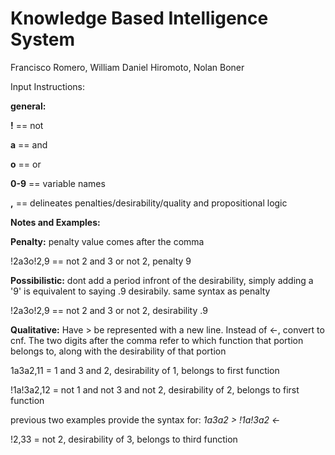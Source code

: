 # Knowledge Based Intelligence System
Francisco Romero, William Daniel Hiromoto, Nolan Boner

Input Instructions:


 **general:**
 
 
 **!** == not
 
 
 **a** == and
 
 
 **o** == or
 
 
 **0-9** == variable names
  
  
 **,** == delineates penalties/desirability/quality and propositional logic
  
 
 **Notes and Examples:**
 
 
 **Penalty:** penalty value comes after the comma
 
 
 !2a3o!2,9 == not 2 and 3 or not 2, penalty 9
  
 
 **Possibilistic:** dont add a period infront of the desirability, simply adding a '9' is equivalent to saying .9 desirabily. same syntax as penalty
 
 
 !2a3o!2,9 == not 2 and 3 or not 2, desirability .9


 **Qualitative:** Have > be represented with a new line. Instead of <-, convert to cnf. The two digits after the comma refer to which function that portion belongs to, along with the desirability of that portion
 
 
 1a3a2,11 = 1 and 3 and 2, desirability of 1, belongs to first function


 !1a!3a2,12 = not 1 and not 3 and not 2, desirability of 2, belongs to first function
 
 
 previous two examples provide the syntax for: *1a3a2 > !1a!3a2 <-* 


 !2,33 = not 2, desirability of 3, belongs to third function
